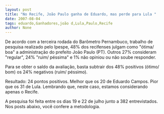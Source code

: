 ```yaml
---
layout: post
title: "No Recife, João Paulo ganha de Eduardo, mas perde para Lula "
date: 2007-08-04
tags: eduardo,Ganhadores,joão d,Lula,Paulo,Recife
author: None
---
```

De acordo com a terceira rodada do Bar&ocirc;metro Pernambuco, trabalho de pesquisa realizado pelo Ipespe, 48% dos recifenses julgam como &quot;&oacute;tima/ boa&quot; a administra&ccedil;&atilde;o do prefeito Jo&atilde;o Paulo (PT). Outros 27% consideram &quot;regular&quot;, 24% &quot;ruim/ p&eacute;ssima&quot; e 1% n&atilde;o opiniou ou n&atilde;o soube responder. 

Para se obter o saldo da avalia&ccedil;&atilde;o, basta subtrair dos 48% positivos (&oacute;timo/ bom) os 24% negativos (ruim/ p&eacute;ssimo). 

Resultado: 24 pontos positivos. Melhor que os 20 de Eduardo Campos. Pior que os 31 de Lula. Lembrando que, neste caso, estamos considerando apenas o Recife. 

A pesquisa foi feita entre os dias 19 e 22 de julho junto a 382 entrevistados. Nos posts abaixo, voc&ecirc; confere a metodologia. 